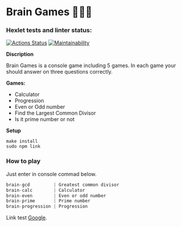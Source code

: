 # Brain Games 🎲🎲🎲
### Hexlet tests and linter status:
[![Actions Status](https://github.com/tigp/frontend-project-lvl1/workflows/hexlet-check/badge.svg)](https://github.com/tigp/frontend-project-lvl1/actions)
[![Maintainability](https://api.codeclimate.com/v1/badges/a99a88d28ad37a79dbf6/maintainability)](https://codeclimate.com/github/codeclimate/codeclimate/maintainability)

**Discription**

Brain Games is a console game including 5 games. In each game your should answer on three questions correctly.

**Games:**
- Calculator
- Progression
- Even or Odd number
- Find the Largest Common Divisor
- Is it prime number or not

**Setup**

```
make install
sudo npm link
```

### How to play

Just enter in console commad below.

```javascript
brain-gcd         | Greatest common divisor
brain-calc        | Calculator
brain-even        | Even or odd number
brain-prime       | Prime number
brain-progression | Progression
```

Link test [Google](https://www.google.com "The worst privacy").
